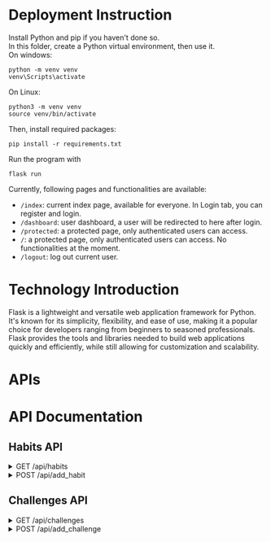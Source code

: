 # Deployment Instruction
Install Python and pip if you haven't done so.  
In this folder, create a Python virtual environment, then use it.  
On windows:
```console
python -m venv venv
venv\Scripts\activate
```

On Linux:
```console
python3 -m venv venv
source venv/bin/activate
```

Then, install required packages:
```console
pip install -r requirements.txt
```

Run the program with
```console
flask run
```
Currently, following pages and functionalities are available:
* `/index`: current index page, available for everyone. In Login tab, you can register and login.
* `/dashboard`: user dashboard, a user will be redirected to here after login.
* `/protected`: a protected page, only authenticated users can access.
* `/`: a protected page, only authenticated users can access. No functionalities at the moment.
* `/logout`: log out current user.

# Technology Introduction
Flask is a lightweight and versatile web application framework for Python. It's known for its simplicity, flexibility, and ease of use, making it a popular choice for developers ranging from beginners to seasoned professionals. Flask provides the tools and libraries needed to build web applications quickly and efficiently, while still allowing for customization and scalability.

# APIs
# API Documentation

## **Habits API**

<details>
  <summary>GET /api/habits</summary>

### Retrieve all habits of the current user

**Endpoint:** `/api/habits`

**Method:** `GET`

**Authentication:** Required

**Response:**
- **200 OK**

```json
[
    {
        "user_id": "string",
        "habit_name": "string",
        "description": "string",
        "target_date": "string"
    },
    ...
]
```

**Description:** This endpoint retrieves all habits associated with the currently authenticated user.
</details>

<details>
  <summary>POST /api/add_habit</summary>

### Add a new habit for the current user

**Endpoint:** `/api/add_habit`

**Method:** `POST`

**Authentication:** Required

**Request Body:** (Form data)
- `habit_name`: string, required
- `description`: string, not required
- `target_date`: string, required (date format)


**Description:** This endpoint allows the currently authenticated user to add a new habit by submitting a form.
</details>

## **Challenges API**

<details>
  <summary>GET /api/challenges</summary>

### Retrieve all challenges: public and user's private ones

**Endpoint:** `/api/challenges`

**Method:** `GET`

**Authentication:** Required

**Response:**
- **200 OK**

```json
[
    {
        "id": "integer",
        "name": "string",
        "content": "string",
        "public": "boolean",
        "modifiable": "boolean"
    },
    ...
]
```

**Description:** This endpoint retrieves all challenges, including public ones and private ones created by the currently authenticated user.
</details>

<details>
  <summary>POST /api/add_challenge</summary>

### Add a new challenge

**Endpoint:** `/api/add_challenge`

**Method:** `POST`

**Authentication:** Required

**Request Body:** (Form data)
- `challenge_name`: string, required
- `content`: string, required
- `public`: boolean, required


**Description:** This endpoint allows the currently authenticated user to add a new challenge by submitting a form.
</details>